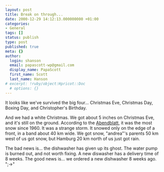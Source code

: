 ```yaml
---
layout: post
title: Break on through...
date: 2000-12-29 14:12:13.000000000 +01:00
categories:
- General
tags: []
status: publish
type: post
published: true
meta: {}
author:
  login: shanson
  email: papascott-wp@gmail.com
  display_name: PapaScott
  first_name: Scott
  last_name: Hanson
# excerpt: !ruby/object:Hpricot::Doc
  # options: {}
---
```

<p>It looks like we've survived the big four... Christmas Eve, Christmas Day, Boxing Day, and Christopher's Birthday. </p>
<p>And we had a white Christmas. We got about 5 inches on Christmas Eve, and it's still on the ground. According to the <a href="http://www.abendblatt.de">Abendblatt</a>, it was the most snow since 1960. It was a strange storm. It snowed only on the edge of a front, in a band about 40 km wide. We got snow, "andrea"'s parents 50 km west of us got snow, but Hamburg 20 km north of us just got rain.</p>
<p>The bad news is... the dishwasher has given up its ghost. The water pump is burned out, and not worth fixing. A new diswasher has a delivery time of 8 weeks. The good news is... we ordered a new dishwasher 8 weeks ago. ";->"</p>
